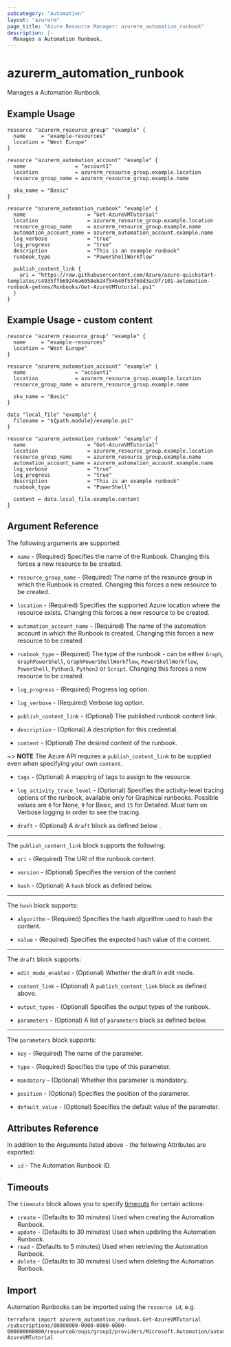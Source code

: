 ```yaml
---
subcategory: "Automation"
layout: "azurerm"
page_title: "Azure Resource Manager: azurerm_automation_runbook"
description: |-
  Manages a Automation Runbook.
---
```


# azurerm_automation_runbook

Manages a Automation Runbook.

## Example Usage

```hcl
resource "azurerm_resource_group" "example" {
  name     = "example-resources"
  location = "West Europe"
}

resource "azurerm_automation_account" "example" {
  name                = "account1"
  location            = azurerm_resource_group.example.location
  resource_group_name = azurerm_resource_group.example.name

  sku_name = "Basic"
}

resource "azurerm_automation_runbook" "example" {
  name                    = "Get-AzureVMTutorial"
  location                = azurerm_resource_group.example.location
  resource_group_name     = azurerm_resource_group.example.name
  automation_account_name = azurerm_automation_account.example.name
  log_verbose             = "true"
  log_progress            = "true"
  description             = "This is an example runbook"
  runbook_type            = "PowerShellWorkflow"

  publish_content_link {
    uri = "https://raw.githubusercontent.com/Azure/azure-quickstart-templates/c4935ffb69246a6058eb24f54640f53f69d3ac9f/101-automation-runbook-getvms/Runbooks/Get-AzureVMTutorial.ps1"
  }
}
```

## Example Usage - custom content

```hcl
resource "azurerm_resource_group" "example" {
  name     = "example-resources"
  location = "West Europe"
}

resource "azurerm_automation_account" "example" {
  name                = "account1"
  location            = azurerm_resource_group.example.location
  resource_group_name = azurerm_resource_group.example.name

  sku_name = "Basic"
}

data "local_file" "example" {
  filename = "${path.module}/example.ps1"
}

resource "azurerm_automation_runbook" "example" {
  name                    = "Get-AzureVMTutorial"
  location                = azurerm_resource_group.example.location
  resource_group_name     = azurerm_resource_group.example.name
  automation_account_name = azurerm_automation_account.example.name
  log_verbose             = "true"
  log_progress            = "true"
  description             = "This is an example runbook"
  runbook_type            = "PowerShell"

  content = data.local_file.example.content
}
```

## Argument Reference

The following arguments are supported:

* `name` - (Required) Specifies the name of the Runbook. Changing this forces a new resource to be created.

* `resource_group_name` - (Required) The name of the resource group in which the Runbook is created. Changing this forces a new resource to be created.

* `location` - (Required) Specifies the supported Azure location where the resource exists. Changing this forces a new resource to be created.

* `automation_account_name` - (Required) The name of the automation account in which the Runbook is created. Changing this forces a new resource to be created.

* `runbook_type` - (Required) The type of the runbook - can be either `Graph`, `GraphPowerShell`, `GraphPowerShellWorkflow`, `PowerShellWorkflow`, `PowerShell`, `Python3`, `Python2` or `Script`. Changing this forces a new resource to be created.

* `log_progress` - (Required) Progress log option.

* `log_verbose` - (Required) Verbose log option.

* `publish_content_link` - (Optional) The published runbook content link.

* `description` - (Optional) A description for this credential.

* `content` - (Optional) The desired content of the runbook.

~> **NOTE** The Azure API requires a `publish_content_link` to be supplied even when specifying your own `content`.

* `tags` - (Optional) A mapping of tags to assign to the resource.

* `log_activity_trace_level` - (Optional) Specifies the activity-level tracing options of the runbook, available only for Graphical runbooks. Possible values are `0` for None, `9` for Basic, and `15` for Detailed. Must turn on Verbose logging in order to see the tracing.

* `draft` - (Optional) A `draft` block as defined below .

---

The `publish_content_link` block supports the following:

* `uri` - (Required) The URI of the runbook content.

* `version` - (Optional) Specifies the version of the content

* `hash` - (Optional) A `hash` block as defined below.

---

The `hash` block supports:

* `algorithm` - (Required) Specifies the hash algorithm used to hash the content.

* `value` - (Required) Specifies the expected hash value of the content.

---

The `draft` block supports:

* `edit_mode_enabled` - (Optional) Whether the draft in edit mode.

* `content_link` - (Optional) A `publish_content_link` block as defined above.

* `output_types` - (Optional) Specifies the output types of the runbook.

* `parameters` - (Optional) A list of `parameters` block as defined below.

---

The `parameters` block supports:

* `key` - (Required) The name of the parameter.

* `type` - (Required) Specifies the type of this parameter.

* `mandatory` - (Optional) Whether this parameter is mandatory.

* `position` - (Optional) Specifies the position of the parameter.

* `default_value` - (Optional) Specifies the default value of the parameter.

## Attributes Reference

In addition to the Arguments listed above - the following Attributes are exported:

* `id` - The Automation Runbook ID.

## Timeouts

The `timeouts` block allows you to specify [timeouts](https://www.terraform.io/language/resources/syntax#operation-timeouts) for certain actions:

* `create` - (Defaults to 30 minutes) Used when creating the Automation Runbook.
* `update` - (Defaults to 30 minutes) Used when updating the Automation Runbook.
* `read` - (Defaults to 5 minutes) Used when retrieving the Automation Runbook.
* `delete` - (Defaults to 30 minutes) Used when deleting the Automation Runbook.

## Import

Automation Runbooks can be imported using the `resource id`, e.g.

```shell
terraform import azurerm_automation_runbook.Get-AzureVMTutorial /subscriptions/00000000-0000-0000-0000-000000000000/resourceGroups/group1/providers/Microsoft.Automation/automationAccounts/account1/runbooks/Get-AzureVMTutorial
```
